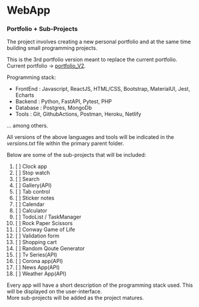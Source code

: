 # WebApp

### Portfolio + Sub-Projects

The project involves creating a new personal portfolio and at the same time building small programming projects.

This is the 3rd portfolio version meant to replace the current portfolio.  
Current portfolio -> [portfolio_V2](https://brianwebportal.netlify.app/archives/current).

Programming stack:

- FrontEnd
  : Javascript, ReactJS, HTML/CSS, Bootstrap, MaterialUI, Jest, Echarts
- Backend
  : Python, FastAPI, Pytest, PHP
- Database
  : Postgres, MongoDb
- Tools
  : Git, GithubActions, Postman, Heroku, Netlify

... among others.

All versions of the above languages and tools will be indicated in the _versions.txt_ file within the primary parent folder.

Below are some of the sub-projects that will be included:

1. [ ] Clock app
2. [ ] Stop watch
3. [ ] Search
4. [ ] Gallery(API)
5. [ ] Tab control
6. [ ] Sticker notes
7. [ ] Calendar
8. [ ] Calculator
9. [ ] TodoList / TaskManager
10. [ ] Rock Paper Scissors
11. [ ] Conway Game of Life
12. [ ] Validation form
13. [ ] Shopping cart
14. [ ] Random Qoute Generator
15. [ ] Tv Series(API)
16. [ ] Corona app(API)
17. [ ] News App(API)
18. [ ] Weather App(API)

Every app will have a short description of the programming stack used. This will be displayed on the user-interface.  
More sub-projects will be added as the project matures.
